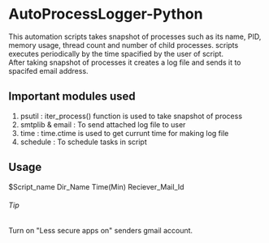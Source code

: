 # AutoProcessLogger-Python  
This automation scripts takes snapshot of processes such as its name, PID, memory usage, thread count and number of child processes. scripts executes periodically by the time spacified by the user of script.  
After taking snapshot of processes it creates a log file and sends it to spacifed email address.    
## Important modules used  
1. psutil : iter_process() function is used to take snapshot of process
2. smtplib & email : To send attached log file to user
3. time : time.ctime is used to get currunt time for making log file
4. schedule : To schedule tasks in script    
## Usage  
$Script_name Dir_Name Time(Min) Reciever_Mail_Id    
###### Tip  
Turn on "Less secure apps on" senders gmail account.
